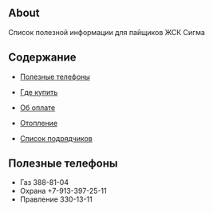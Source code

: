 ## About
Список полезной информации для пайщиков ЖСК Сигма

## Содержание

- [Полезные телефоны](#полезные-телефоны)

- [Где купить](where-to-buy.md)
- [Об оплате](payments/README.md)
- [Отопление](heating/README.md)
- [Список подрядчиков](workers.md)

## Полезные телефоны

- Газ 388-81-04
- Охрана +7-913-397-25-11
- Правление 330-13-11

